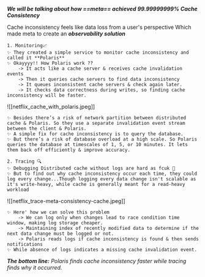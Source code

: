 
***We will be talking about how ==meta== achieved 99.99999999% Cache Consistency***

Cache inconsistency feels like data loss from a user's perspective
Which made meta to create an ***observability solution***

	1. Monitoring📈
	✨ They created a simple service to monitor cache inconsistency and called it **Polaris**
	✨ Okayyyy!! How Polaris work ??
		-> It acts like a cache server & receives cache invalidation events
		-> Then it queries cache servers to find data inconsistency
		-> It queues inconsistent cache servers & check again later.
		-> It checks data correctness during writes, so finding cache inconsistency will be faster.
		
![[netflix_cache_with_polaris.jpeg]]

	✨ Besides there’s a risk of network partition between distributed cache & Polaris. So they use a separate invalidation event stream between the client & Polaris.
	✨ A simple fix for cache inconsistency is to query the database.
	✨ But there’s a risk of database overload at a high scale. So Polaris queries the database at timescales of 1, 5, or 10 minutes. It lets them back off efficiently & improve accuracy.

	2. Tracing 🔍
	✨ Debugging Distributed cache without logs are hard as fcuk 🤯
	✨ But to find out why cache inconsistency occur each time, they could log every change...Though logging every data change isn't scalable as it's write-heavy, while cache is generally meant for a read-heavy workload
	
![[netflix_trace-meta-consistency-cache.jpeg]]

	✨ Here' how we can solve this problem 
		-> We can log only when changes lead to race condition time window, making log storage cheaper.
		-> Maintaining index of recently modified data to determine if the next data change must be logged or not.
		-> Polaris reads logs if cache inconsistency is found & then sends notifications
	✨ While absence of logs indicates a missing cache invalidation event.

***The bottom line:** Polaris finds cache inconsistency faster while tracing finds why it occurred.*

